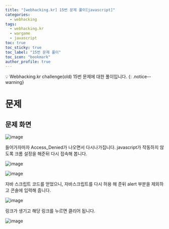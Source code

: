 ```yaml
---
title: "[webhacking.kr] 15번 문제 풀이[javascript]"
categories:
  - webhacking
tags:
  - webhacking.kr
  - wargame
  - javascript
toc: true
toc_sticky: true
toc_label: "15번 문제 풀이"
toc_icon: "bookmark"
author_profile: true
---
```


💡 Webhacking.kr challenge(old) 15번 문제에 대한 풀이입니다.
{: .notice--warning}

# 문제
## 문제 화면
  ![image](https://user-images.githubusercontent.com/33647663/150753727-771f2fc4-ed58-40c3-8b16-4744dab7f244.png)

  들어가자마자 Access_Denied가 나오면서 다시나가집니다. javascript가 작동하지 않도록 크롬 설정을 해준뒤 다시 접속해 봅니다.

  ![image](https://user-images.githubusercontent.com/33647663/150754634-d1efa13f-596d-4e89-96e0-6abc533574b4.png)



  ![image](https://user-images.githubusercontent.com/33647663/150754445-d4c18067-11b7-47fb-9eb3-dc9d7dd9ff2d.png)

  자바 스크립트 코드를 얻었으니, 자바스크립트를 다시 허용 해 준뒤 alert 부분을 제외하고 콘솔에 입력해 줍니다.

  ![image](https://user-images.githubusercontent.com/33647663/150754902-be161692-315d-4b1c-8b65-83743d653dfa.png)

  링크가 생기고 해당 링크를 누르면 클리어 됩니다.

  ![image](https://user-images.githubusercontent.com/33647663/150755008-48ba4a8f-6eeb-46df-bbb1-a7f8b46fd498.png)


 
